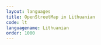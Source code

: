 ```yaml
---
layout: languages
title: OpenStreetMap in Lithuanian
code: lt
languagename: Lithuanian
order: 1000
---
```


